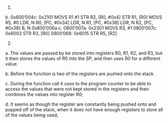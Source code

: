 1.
b. 
0x800’004c: 0x2101 MOVS R1 #1
STR R2, [R0, #0x4]
STR R1, [R0]
MOVS R5, #0
LDR, N R0, [PC, #0x34]
LDR, N R1, [PC, #0x38]
LDR, N R2, [PC, #0x38]
B, N 0x800’006a
c. 
0800’007a: 0x2301 MOVS R3, #1
0800’007c: 0x6003 STR R3, [R0]
0800’068: 0x6015 STR R5, [R2]

2.
a. The values are passed by be stored into registers R0, R1, R2, and R3, but it then stores the values of R0 into the SP, and then uses R0 for a different value.

b. Before the function is two of the registers are pushed onto the stack.

c. During the function call it uses to the program counter to be able to access the values that were not kept stored in the registers and then combines the values into register R0;

d. It seems as though the register are constantly being pushed onto and popped off of the stack, when it does not have enough registers to store all of the values being used,
